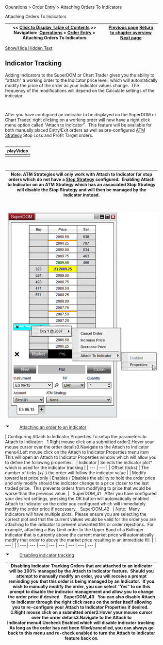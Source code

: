 ﻿


Operations \> Order Entry \> Attaching Orders To Indicators






















Attaching Orders To Indicators







| \<\< [Click to Display Table of Contents](attachingorderstoindicators.md) \>\> **Navigation:**     [Operations](operations.md) \> [Order Entry](order_entry.md) \> Attaching Orders To Indicators | [Previous page](order_entry.md) [Return to chapter overview](order_entry.md) [Next page](simulated_stop_orders.md) |
| --- | --- |




[Show/Hide Hidden Text](javascript:HMToggleExpandAll(!HMAnyToggleOpen()) "Click to open/close expanding sections")









## Indicator Tracking


Adding indicators to the SuperDOM or Chart Trader gives you the ability to "attach" a working order to the Indicator price level, which will automatically modify the price of the order as your indicator values change.  The frequency of the modifications will depend on the Calculate settings of the indicator.


   

After you have configured an indicator to be displayed on the SuperDOM or Chart Trader, right clicking on a working order will now have a right click menu option called "Attach to Indicator".  This feature will be available for both manually placed Entry/Exit orders as well as pre\-configured [ATM Strategy](atm_strategy.md) Stop Loss and Profit Target orders.


## 




| playVideo |
| --- |
|  |



 




| Note: ATM Strategies will only work with Attach to Indicator for stop orders which do not have a [Stop Strategy](stop_strategy.md) configured.  Enabling Attach to Indicator on an ATM Strategy which has an associated Stop Strategy will disable the Stop Strategy and will then be managed by the indicator instead. |
| --- |



 


![SuperDOM_40](superdom_40.png)


![tog_minus](tog_minus.gif)        [Attaching an order to an indicator](javascript:HMToggle('toggle','AttachingAnOrderToAnIndicator','AttachingAnOrderToAnIndicator_ICON'))




| Configuring Attach to Indicator Properties To setup the parameters to Attach to Indicator:   1\.Right mouse click on a submitted order2\.Hover your mouse cursor over the order details3\.Navigate to the Attach to Indicator menu4\.Left mouse click on the Attach to Indicator Properties menu item  This will open an Attach to Indicator Properties window which will allow you to define the following properties:     | Indicator | Selects the indicator plot\* which is used for the indicator tracking | | --- | --- | | Offset (ticks) | The number of ticks (\+/\-) the order will follow the indicator value | | Modify toward last price only | Enables / Disables the ability to hold the order price and only modify should the indicator change to a price closer to the last traded price.  This prevents orders from modifying to price that would be worse than the previous value. |      SuperDOM_41   After you have configured your desired settings, pressing the OK button will automatically enabled Attach to Indicator on the order you configured which will immediately modify the order price if necessary.   SuperDOM_42     | Note:  Many indicators will have multiple plots.  Please ensure you are selecting the correct plot and that the current values would be valid for the order you are attaching to the indicator to prevent unwanted fills or order rejections.  For example, attaching a Buy Limit order to the Upper Band of a Bollinger indicator that is currently above the current market price will automatically modify that order to above the market price resulting in an immediate fill. | | --- | |
| --- | --- | --- | --- | --- | --- | --- | --- |



![tog_minus](tog_minus.gif)        [Disabling indicator tracking](javascript:HMToggle('toggle','DisablingIndicatorTracking','DisablingIndicatorTracking_ICON'))




| Disabling Indicator Tracking Orders that are attached to an indicator will be 100% managed by the Attach to Indicator feature.  Should you attempt to manually modify an order, you will receive a prompt reminding you that this order is being managed by an Indicator.  If you wish to manually modify the order, you can select "Yes" to on this prompt to disable the indicator management and allow you to change the order price if desired.   SuperDOM_43   You can also disable Attach to Indicator through the right click menu on the order itself allowing you to re\-configure your Attach to Indicator Properties if desired.   1\.Right mouse click on a submitted order2\.Hover your mouse cursor over the order details3\.Navigate to the Attach to Indicator menu4\.Uncheck Enabled which will disable indicator tracking  As long as the order has not been filled/cancelled, you can always go back to this menu and re\-check enabled to turn the Attach to Indicator  feature back on. |
| --- |










